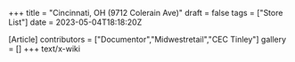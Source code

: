+++
title = "Cincinnati, OH (9712 Colerain Ave)"
draft = false
tags = ["Store List"]
date = 2023-05-04T18:18:20Z

[Article]
contributors = ["Documentor","Midwestretail","CEC Tinley"]
gallery = []
+++
text/x-wiki